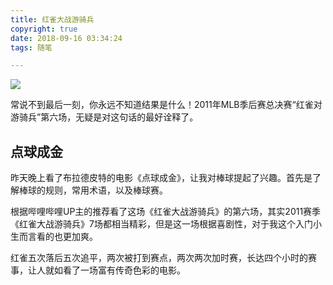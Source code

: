 ```yaml
---
title: 红雀大战游骑兵
copyright: true
date: 2018-09-16 03:34:24
tags: 随笔

---
```


![](http://dengwq.oss-cn-hangzhou.aliyuncs.com/18-9-16/33119955.jpg)

常说不到最后一刻，你永远不知道结果是什么！2011年MLB季后赛总决赛“红雀对游骑兵”第六场，无疑是对这句话的最好诠释了。

<!--more-->

## 点球成金

昨天晚上看了布拉德皮特的电影《点球成金》，让我对棒球提起了兴趣。首先是了解棒球的规则，常用术语，以及棒球赛。

根据哔哩哔哩UP主的推荐看了这场《红雀大战游骑兵》的第六场，其实2011赛季《红雀大战游骑兵》7场都相当精彩，但是这一场根据喜剧性，对于我这个入门小生而言看的也更加爽。

红雀五次落后五次追平，两次被打到赛点，两次两次加时赛，长达四个小时的赛事，让人就如看了一场富有传奇色彩的电影。